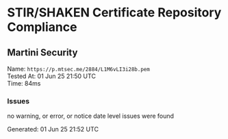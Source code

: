 # STIR/SHAKEN Certificate Repository Compliance

## Martini Security

Name: `https://p.mtsec.me/2884/L1M6vLI3i28b.pem`\
Tested At: 01 Jun 25 21:50 UTC\
Time: 84ms

### Issues

no warning, or error, or notice date level issues were found

Generated: 01 Jun 25 21:52 UTC